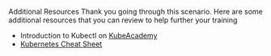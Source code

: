 Additional Resources
Thank you going through this scenario. Here are some additional resources that you can review to help further your training

- Introduction to Kubectl on [KubeAcademy](https://kube.academy/lessons/introduction-to-kubectl)
- [Kubernetes Cheat Sheet](https://kubernetes.io/docs/reference/kubectl/cheatsheet/)

